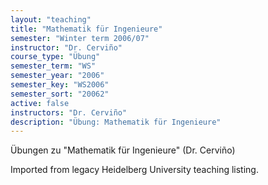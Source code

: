 ```yaml
---
layout: "teaching"
title: "Mathematik für Ingenieure"
semester: "Winter term 2006/07"
instructor: "Dr. Cerviño"
course_type: "Übung"
semester_term: "WS"
semester_year: "2006"
semester_key: "WS2006"
semester_sort: "20062"
active: false
instructors: "Dr. Cerviño"
description: "Übung: Mathematik für Ingenieure"
---
```


Übungen zu "Mathematik für Ingenieure" (Dr. Cerviño)

Imported from legacy Heidelberg University teaching listing.